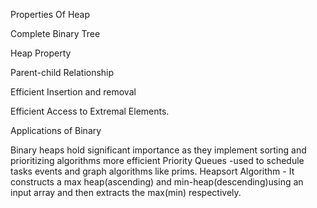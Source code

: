 Properties Of Heap

Complete Binary Tree

Heap Property

Parent-child Relationship

Efficient Insertion and removal

Efficient Access to Extremal Elements.

Applications of Binary 

Binary heaps hold significant importance as they implement sorting and prioritizing algorithms more efficient
Priority Queues -used to schedule tasks events and graph algorithms like prims.
Heapsort Algorithm - It constructs a max heap(ascending) and min-heap(descending)using an input array and then extracts the max(min) respectively. 


